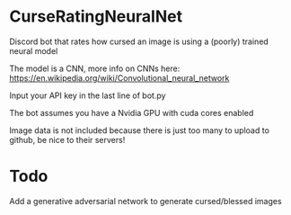 # CurseRatingNeuralNet
Discord bot that rates how cursed an image is using a (poorly) trained neural model

The model is a CNN, more info on CNNs here:
https://en.wikipedia.org/wiki/Convolutional_neural_network

Input your API key in the last line of bot.py

The bot assumes you have a Nvidia GPU with cuda cores enabled

Image data is not included because there is just too many to upload to github, be nice to their servers!

# Todo
Add a generative adversarial network to generate cursed/blessed images
